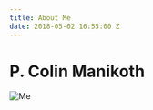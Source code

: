 ```yaml
---
title: About Me
date: 2018-05-02 16:55:00 Z
---
```


# P. Colin Manikoth

![Me](https://images.ewu.edu/CSHE/Design/ManikothC_05a.jpg)
